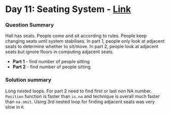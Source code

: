 # Day 11: Seating System - [Link](https://adventofcode.com/2020/day/11)

### Question Summary
Hall has seats. People come and sit according to rules. People keep changing seats until system stabilises.
In part 1, people only look at adjacent seats to determine whether to sit/move.
In part 2, people look at adjacent seats but ignore floors in computing adjacent seats.


- **Part 1** - find number of people sitting
- **Part 2** - find number of people sitting

### Solution summary 
Long nested loops. 
For part 2 need to find first or last non NA number. `Position` function is faster than `is.na` and technique is overall much faster than `na.omit`. Using 3rd nested loop for finding adjacent seats was very slow in `R`.
